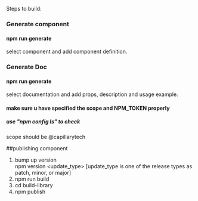 Steps to build:
### Generate component 
#### npm run generate
select component and add component definition.

### Generate Doc
#### npm run generate
select documentation and add props, description and usage example.


#### make sure u have specified the scope and NPM_TOKEN properly 
##### use "npm config ls" to check 
scope should be @capillarytech


##publishing component
1. bump up version <br/>
   npm version <update_type> [update_type is one of the release types as patch, minor, or major]   
2. npm run build 
3. cd build-library
4. npm publish